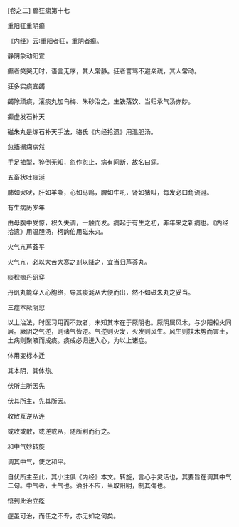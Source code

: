 [卷之二] 癫狂痫第十七　

重阳狂重阴癫

《内经》云∶重阳者狂，重阴者癫。

静阴象动阳宣

癫者笑哭无时，语言无序，其人常静。狂者詈骂不避亲疏，其人常动。

狂多实痰宜蠲

蠲除顽痰，滚痰丸加乌梅、朱砂治之，生铁落饮、当归承气汤亦妙。

癫虚发石补天

磁朱丸是炼石补天手法，骆氏《内经拾遗》用温胆汤。

忽搐搦痫病然

手足抽掣，猝倒无知，忽作忽止，病有间断，故名曰痫。

五畜状吐痰涎

肺如犬吠，肝如羊嘶，心如马鸣，脾如牛吼，肾如猪叫，每发必口角流涎。

有生病历岁年

由母腹中受惊，积久失调，一触而发。病起于有生之初，非年来之新病也。《内经拾遗》用温胆汤，柯韵伯用磁朱丸。

火气亢芦荟平

火气亢，必以大苦大寒之剂以降之，宜当归芦荟丸。

痰积痼丹矾穿

丹矾丸能穿入心胞络，导其痰涎从大便而出，然不如磁朱丸之妥当。

三症本厥阴愆

以上治法，时医习用而不效者，未知其本在于厥阴也。厥阴属风木，与少阳相火同居。厥阴之气逆，则诸气皆逆。气逆则火发，火发则风生。风生则挟木势而害土，土病则聚液而成痰。痰成必归迸入心，为以上诸症。

体用变标本迁

其本阴，其体热。

伏所主所因先

伏其所主，先其所因。

收散互逆从连

或收或散，或逆或从，随所利而行之。

和中气妙转旋

调其中气，使之和平。

自伏所主至此，其小注俱《内经》本文。转旋，言心手灵活也，其要旨在调其中气二句。中气者，土气也。治肝不应，当取阳明，制其侮也。

悟到此治立痊

症虽可治，而任之不专，亦无如之何矣。

